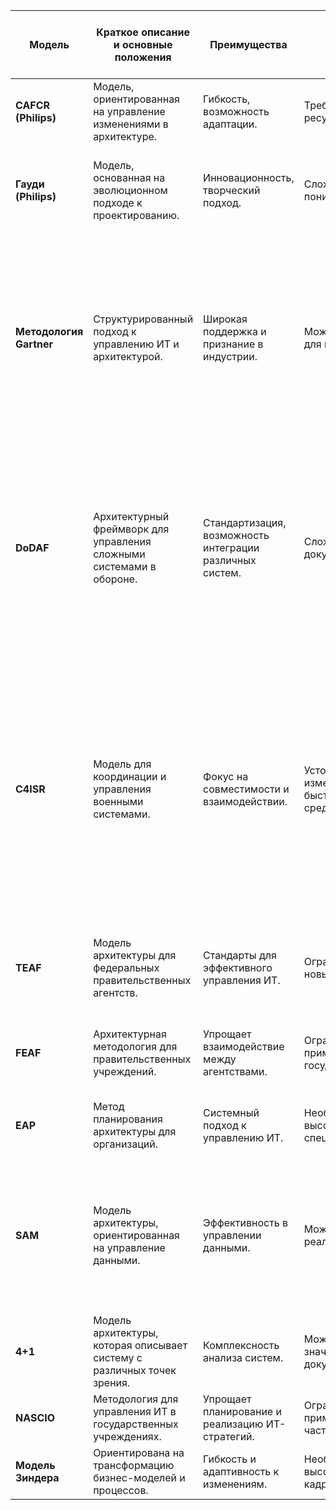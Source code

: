 
| Модель                               | Краткое описание и основные положения                                             | Преимущества                                              | Недостатки                                               | Ссылка на краткую справку по подходу | Подходит ли для нашей платформы? | Простота освоения | Формальный язык и система обозначений | Иерархический подход, возможность связи с бизнес стратегией | Итоговый балл |
|--------------------------------------|-------------------------------------------------------------------------------|----------------------------------------------------------|---------------------------------------------------------|-----------------------------------|----------------------------------|-------------------|-------------------------------------|---------------------------------------------------------------|---------------|
| **CAFCR (Philips)**                  | Модель, ориентированная на управление изменениями в архитектуре.              | Гибкость, возможность адаптации.                         | Требует значительных ресурсов для реализации.          | [Модель архитектуры CAFCR (Philips)](CAFCR.md)     | Слишком сложна для небольших предприятий. Для нас избыточна                               | 5/10              | 6/10                                | 7/10                                                        | 18/30         |
| **Гауди (Philips)**                  | Модель, основанная на эволюционном подходе к проектированию.                  | Инновационность, творческий подход.                      | Сложность в реализации и понимании.                    | [Модель архитектуры «Гауди» (Philips)](Gaudi.md)  | Многослойна, сложна в освоении, требует много временных и человеческих ресурсов, не подходит                           | 4/10              | 5/10                                | 6/10                                                        | 15/30         |
| **Методология Gartner**              | Структурированный подход к управлению ИТ и архитектурой.                       | Широкая поддержка и признание в индустрии.              | Может быть избыточным для малых организаций.           | [Методология Gartner](Gartner.md) | Ограниченно подходит. Полное внедрение методологии Gartner может быть сложным для небольшого бизнеса, но ключевые принципы, такие как ориентация на бизнес-цели и гибкость архитектуры, будут полезны для стартапа.                     | 6/10              | 7/10                                | 8/10                                                        | 21/30         |
| **DoDAF**                            | Архитектурный фреймворк для управления сложными системами в обороне.         | Стандартизация, возможность интеграции различных систем. | Сложность и громоздкость документации.                 | [Архитектура DoDAF (Министерство обороны США)](DoDAF.md) | Не подходит. В малом бизнесе более целесообразно сосредоточиться на упрощенных моделях управления и архитектуры, а DoDAF может быть использована как инструмент для долгосрочного планирования роста и управления рисками.                           | 3/10              | 4/10                                | 5/10                                                        | 12/30         |
| **C4ISR**                            | Модель для координации и управления военными системами.                      | Фокус на совместимости и взаимодействии.                 | Устойчивость к изменениям в условиях быстро меняющейся среды. | [Методика построения архитектуры C4ISR (Министерство обороны США)](C4ISR.md) | Для малого предприятия, которое мы планируем создать достаточно взять на вооружение принципы координации и адаптивности C4ISR, сосредоточившись на упрощенной IT-инфраструктуре и гибких бизнес-процессах. В целом данный подход из-за сложности и избыточности нам не подходит.                           | 4/10              | 5/10                                | 6/10                                                        | 15/30         |
| **TEAF**                             | Модель архитектуры для федеральных правительственных агентств.                | Стандарты для эффективного управления ИТ.                | Ограниченная гибкость для новых технологий.             | [Архитектура TEAF (казначейство США)](Teaf.md)    | Не подходит сложно и ресурсно-затратно, так же устарела (FEAF пришла ей на смену)                      | 3/10              | 4/10                                | 5/10                                                        | 12/30         |
| **FEAF**                             | Архитектурная методология для правительственных учреждений.                   | Упрощает взаимодействие между агентствами.                | Ограниченная применимость вне государственного сектора.  | [Методика FEAF (федеральная архитектура правительства США)](Feaf.md) | Нет не подходит, слишком ресурсно затратно и сложно                           | 3/10              | 4/10                                | 5/10                                                        | 12/30         |
| **EAP**                              | Метод планирования архитектуры для организаций.                                | Системный подход к управлению ИТ.                        | Необходимость в высококвалифицированных специалистах.    | [Метод планирования архитектуры организации EAP](EAP.md) | Подходит сильно пересекается с нашей работой в прошлом семестре                            | 7/10              | 8/10                                | 8/10                                                        | 23/30         |
| **SAM**                              | Модель архитектуры, ориентированная на управление данными.                   | Эффективность в управлении данными.                       | Может быть сложной в реализации.                        | [Методика разработки SAM](SAM.md) | Не подходит, SAM ориентирован на средние и крупные компании, где требуется тщательное стратегическое планирование и глубокая интеграция IT и бизнеса.                       | 4/10              | 5/10                                | 5/10                                                        | 14/30         |
| **4+1**                              | Модель архитектуры, которая описывает систему с различных точек зрения.      | Комплексность анализа систем.                             | Может требовать значительных усилий для документирования. | [Модели «4+1»](4+1.md)         | Частично подходит, можно использовать для проектирования ИС                               | 6/10              | 6/10                                | 7/10                                                        | 19/30         |
| **NASCIO**                           | Методология для управления ИТ в государственных учреждениях.                  | Упрощает планирование и реализацию ИТ-стратегий.        | Ограниченная применимость для частного сектора.         | [Методика NASCIO](Nascio.md)    | Нет, сложно, требует обучения и сертификации                             | 4/10              | 5/10                                | 5/10                                                        | 14/30         |
| **Модель Зиндера**                  | Ориентирована на трансформацию бизнес-моделей и процессов.                    | Гибкость и адаптивность к изменениям.                    | Необходимость в высококвалифицированных кадрах.         | [Модель Зиндера](имя_файла_12)   | Слишком громоздко для нашего ИП                              | 3/10              | 4/10                                | 5/10                                                        | 12/30         |
